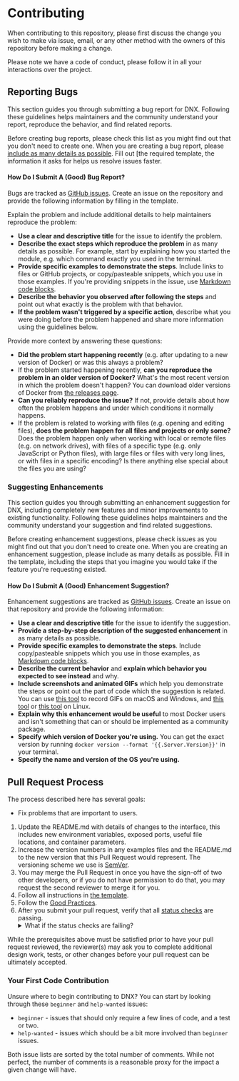 # Contributing

When contributing to this repository, please first discuss the change you wish to make via issue,
email, or any other method with the owners of this repository before making a change. 

Please note we have a code of conduct, please follow it in all your interactions over the project.

## Reporting Bugs

This section guides you through submitting a bug report for DNX. Following these guidelines helps maintainers and the community understand your report, reproduce the behavior, and find related reports.

Before creating bug reports, please check this list as you might find out that you don't need to create one. When you are creating a bug report, please [include as many details as possible](#how-do-i-submit-a-good-bug-report). Fill out [the required template, the information it asks for helps us resolve issues faster.


#### How Do I Submit A (Good) Bug Report?

Bugs are tracked as [GitHub issues](https://guides.github.com/features/issues/). Create an issue on the repository and provide the following information by filling in the template.

Explain the problem and include additional details to help maintainers reproduce the problem:

* **Use a clear and descriptive title** for the issue to identify the problem.
* **Describe the exact steps which reproduce the problem** in as many details as possible. For example, start by explaining how you started the module, e.g. which command exactly you used in the terminal.
* **Provide specific examples to demonstrate the steps**. Include links to files or GitHub projects, or copy/pasteable snippets, which you use in those examples. If you're providing snippets in the issue, use [Markdown code blocks](https://docs.github.com/pt/github/writing-on-github/working-with-advanced-formatting/creating-and-highlighting-code-blocks).
* **Describe the behavior you observed after following the steps** and point out what exactly is the problem with that behavior.
* **If the problem wasn't triggered by a specific action**, describe what you were doing before the problem happened and share more information using the guidelines below.

Provide more context by answering these questions:

* **Did the problem start happening recently** (e.g. after updating to a new version of Docker) or was this always a problem?
* If the problem started happening recently, **can you reproduce the problem in an older version of Docker?** What's the most recent version in which the problem doesn't happen? You can download older versions of Docker from [the releases page](https://github.com/docker/docker-ce/releases).
* **Can you reliably reproduce the issue?** If not, provide details about how often the problem happens and under which conditions it normally happens.
* If the problem is related to working with files (e.g. opening and editing files), **does the problem happen for all files and projects or only some?** Does the problem happen only when working with local or remote files (e.g. on network drives), with files of a specific type (e.g. only JavaScript or Python files), with large files or files with very long lines, or with files in a specific encoding? Is there anything else special about the files you are using?
### Suggesting Enhancements

This section guides you through submitting an enhancement suggestion for DNX, including completely new features and minor improvements to existing functionality. Following these guidelines helps maintainers and the community understand your suggestion and find related suggestions.

Before creating enhancement suggestions, please check issues as you might find out that you don't need to create one. When you are creating an enhancement suggestion, please include as many details as possible. Fill in the template, including the steps that you imagine you would take if the feature you're requesting existed.

#### How Do I Submit A (Good) Enhancement Suggestion?

Enhancement suggestions are tracked as [GitHub issues](https://guides.github.com/features/issues/). Create an issue on that repository and provide the following information:

* **Use a clear and descriptive title** for the issue to identify the suggestion.
* **Provide a step-by-step description of the suggested enhancement** in as many details as possible.
* **Provide specific examples to demonstrate the steps**. Include copy/pasteable snippets which you use in those examples, as [Markdown code blocks](https://help.github.com/articles/markdown-basics/#multiple-lines).
* **Describe the current behavior** and **explain which behavior you expected to see instead** and why.
* **Include screenshots and animated GIFs** which help you demonstrate the steps or point out the part of code which the suggestion is related. You can use [this tool](https://www.cockos.com/licecap/) to record GIFs on macOS and Windows, and [this tool](https://github.com/colinkeenan/silentcast) or [this tool](https://gitlab.gnome.org/Archive/byzanz) on Linux.
* **Explain why this enhancement would be useful** to most Docker users and isn't something that can or should be implemented as a community package.
* **Specify which version of Docker you're using.** You can get the exact version by running `docker version --format '{{.Server.Version}}'` in your terminal.
* **Specify the name and version of the OS you're using.**


## Pull Request Process

The process described here has several goals:

- Fix problems that are important to users.

1. Update the README.md with details of changes to the interface, this includes new environment variables, exposed ports, useful file locations, and container parameters.
2. Increase the version numbers in any examples files and the README.md to the new version that this
   Pull Request would represent. The versioning scheme we use is [SemVer](http://semver.org/).
3. You may merge the Pull Request in once you have the sign-off of two other developers, or if you do not have permission to do that, you may request the second reviewer to merge it for you.
4. Follow all instructions in [the template](./.github/pull_request_template.md).
5. Follow the [Good Practices](https://docs.dnx.one/docs/best_practices/docker-best-practices.html).
6. After you submit your pull request, verify that all [status checks](https://help.github.com/articles/about-status-checks/) are passing. <details><summary>What if the status checks are failing?</summary>If a status check is failing, and you believe that the failure is unrelated to your change, please leave a comment on the pull request explaining why you believe the failure is unrelated. A maintainer will re-run the status check for you. If we conclude that the failure was a false positive, then we will open an issue to track that problem with our status check suite.</details>

While the prerequisites above must be satisfied prior to have your pull request reviewed, the reviewer(s) may ask you to complete additional design work, tests, or other changes before your pull request can be ultimately accepted.

### Your First Code Contribution

Unsure where to begin contributing to DNX? You can start by looking through these `beginner` and `help-wanted` issues:

* `beginner` - issues that should only require a few lines of code, and a test or two.
* `help-wanted` - issues which should be a bit more involved than `beginner` issues.

Both issue lists are sorted by the total number of comments. While not perfect, the number of comments is a reasonable proxy for the impact a given change will have.